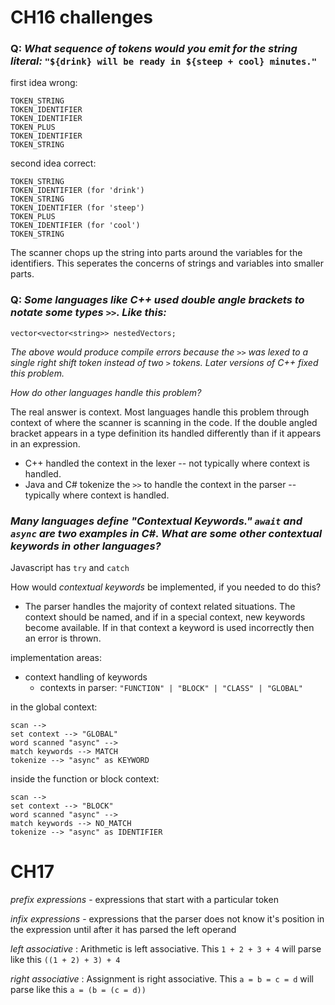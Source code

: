 # CH16 challenges

### Q: _What sequence of tokens would you emit for the string literal:_ `"${drink} will be ready in ${steep + cool} minutes."` 

first idea wrong:
```
TOKEN_STRING
TOKEN_IDENTIFIER
TOKEN_IDENTIFIER
TOKEN_PLUS
TOKEN_IDENTIFIER
TOKEN_STRING
```

second idea correct:
```
TOKEN_STRING
TOKEN_IDENTIFIER (for 'drink')
TOKEN_STRING
TOKEN_IDENTIFIER (for 'steep')
TOKEN_PLUS
TOKEN_IDENTIFIER (for 'cool')
TOKEN_STRING
```

The scanner chops up the string into parts around the variables for the identifiers. This seperates the concerns of strings and variables into smaller parts.

### Q: _Some languages like C++ used double angle brackets to notate some types `>>`. Like this:_

```
vector<vector<string>> nestedVectors;
```

_The above would produce compile errors because the `>>` was lexed to a single right shift token instead of two `>` tokens. Later versions of C++ fixed this problem._

_How do other languages handle this problem?_

The real answer is context. Most languages handle this problem through context of where the scanner is scanning in the code. If the double angled bracket appears in a type definition its handled differently than if it appears in an expression.

- C++ handled the context in the lexer -- not typically where context is handled.
- Java and C# tokenize the `>>` to handle the context in the parser -- typically where context is handled.

### _Many languages define "Contextual Keywords." `await` and `async` are two examples in C#. What are some other contextual keywords in other languages?_

Javascript has `try` and `catch`

How would _contextual keywords_ be implemented, if you needed to do this? 

- The parser handles the majority of context related situations. The context should be named, and if in a special context, new keywords become available. If in that context a keyword is used incorrectly then an error is thrown. 

implementation areas:

- context handling of keywords
    - contexts in parser: `"FUNCTION" | "BLOCK" | "CLASS" | "GLOBAL"` 

in the global context:
```
scan --> 
set context --> "GLOBAL"
word scanned "async" --> 
match keywords --> MATCH
tokenize --> "async" as KEYWORD
```

inside the function or block context:
```
scan --> 
set context --> "BLOCK"
word scanned "async" --> 
match keywords --> NO_MATCH
tokenize --> "async" as IDENTIFIER
```

# CH17 

_prefix expressions_ - expressions that start with a particular token

_infix expressions_ - expressions that the parser does not know it's position in the expression until after it has parsed the left operand

_left associative_ : Arithmetic is left associative. This `1 + 2 + 3 + 4` will parse like this `((1 + 2) + 3) + 4`

_right associative_ : Assignment is right associative. This `a = b = c = d` will parse like this `a = (b = (c = d))`